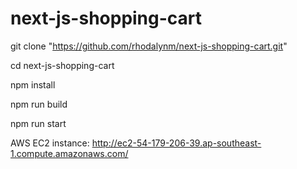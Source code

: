 # next-js-shopping-cart

git clone "https://github.com/rhodalynm/next-js-shopping-cart.git"

cd next-js-shopping-cart

npm install

npm run build

npm run start



AWS EC2 instance: http://ec2-54-179-206-39.ap-southeast-1.compute.amazonaws.com/
